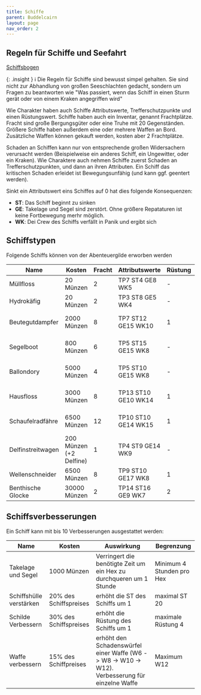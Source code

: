 ```yaml
---
title: Schiffe
parent: Buddelcairn
layout: page
nav_order: 2
---
```

## Regeln für Schiffe und Seefahrt
[Schiffsbogen](https://github.com/CallithRocksfall/BuddelseeWestMarches/blob/670191912377e1ca7e018250bf9dd95fd7eccb0c/buddelcairn%20files/Buddelcairn%20Ship%20Sheet.pdf)

{: .insight }
ℹ Die Regeln für Schiffe sind bewusst simpel gehalten. Sie sind nicht zur Abhandlung von großen Seeschlachten gedacht, sondern um Fragen zu beantworten wie "Was passiert, wenn das Schiff in einen Sturm gerät oder von einem Kraken angegriffen wird"

Wie Charakter haben auch Schiffe Attributswerte, Trefferschutzpunkte und einen Rüstungswert. 
Schiffe haben auch ein Inventar, genannt Frachtplätze. Fracht sind große Bergungsgüter oder eine Truhe mit 20 Gegenständen. 
Größere Schiffe haben außerdem eine oder mehrere Waffen an Bord. Zusätzliche Waffen können gekauft werden, kosten aber 2 Frachtplätze. 

Schaden an Schiffen kann nur von entsprechende großen Widersachern verursacht werden (Beispielweise ein anderes Schiff, ein Ungewitter, oder ein Kraken).
Wie Charaktere auch nehmen Schiffe zuerst Schaden an Trefferschutzpunkten, und dann an ihren Attributen. Ein Schiff das kritischen Schaden erleidet ist Bewegungsunfähig (und kann ggf. geentert werden). 

Sinkt ein Attributswert eins Schiffes auf 0 hat dies folgende Konsequenzen: 
- **ST**: Das Schiff beginnt zu sinken
- **GE**: Takelage und Segel sind zerstört. Ohne größere Repataturen ist keine Fortbewegung merhr möglich. 
- **WK**: Dei Crew des Schiffs verfällt in Panik und ergibt sich

## Schiffstypen

Folgende Schiffs können von der Abenteuergilde erworben werden

| Name |  Kosten | Fracht| Attributswerte| Rüstung| Geschwindigkeit| Waffen	|		
| ------------- | ------------- | ------------- | ------------- |------------- | ------------- | ------------- |
|Müllfloss| 20 Münzen| 2| TP7 ST4 GE8 WK5| - | 3Wachen/Hex| -	|				
|Hydrokäfig| 20 Münzen| 2| TP3 ST8 GE5 WK4| - | 3Wachen/Hex| -	|				
|Beutegutdampfer| 2000 Münzen| 8| TP7 ST12 GE15 WK10| 1| 2 Wachen/Hex| 4 Kanonen d6			|		
|Segelboot| 800 Münzen| 6| TP5 ST15 GE15 WK8| -| 2 Wachen/Hex| 2 Kanonen d6					|
|Ballondory| 5000 Münzen| 4|TP5 ST10 GE15 WK8| -| 1Wache/Hex (Fliegend)| 2 Kanonen d6			|		
|Hausfloss| 3000 Münzen| 8| TP13 ST10  GE10 WK14| 1| 3Wachen/Hex| 2 Kanonen d6				|	
|Schaufelradfähre| 6500 Münzen| 12| TP10 ST10 GE14 WK15| 1| 2 Wachen/Hex| 4 Kanonen d6		|			
|Delfinstreitwagen| 200 Münzen (+2 Delfine)| 1| TP4 ST9 GE14 WK9| -| 1 Wache/Hex| Kanone d6	|				
|Wellenschneider| 6500 Münzen| 8|  TP9 ST10 GE17 WK8| 1| 1 Wache/Hex| Kanone d8				|	
|Benthische Glocke| 30000 Münzen| 2| TP14 ST16 GE9 WK7| 2| 1 Wache/Hex (Tauchend)| 2 Greifer d8|					

## Schiffsverbesserungen

Ein Schiff kann mit bis 10 Verbesserungen ausgestattet werden: 

|Name| Kosten| Auswirkung| Begrenzung|		
| ------------- | ------------- | ------------- | ------------- |
|Takelage und Segel| 1000 Münzen| Verringert die benötigte Zeit um ein Hex zu durchqueren um 1 Stunde| Minimum 4 Stunden pro Hex					
|Schiffshülle verstärken| 20% des Schiffspreises| erhöht die ST des Schiffs um 1 |maximal ST 20					
|Schilde Verbessern| 30% des Schiffspreises| erhöht die Rüstung des Schiffs um 1 |maximale Rüstung 4					
|Waffe verbessern| 15% des Schiffpreises| erhöht den Schadenswürfel einer Waffe	(W6 -> W8 -> W10 -> W12). Verbesserung für einzelne Waffe| Maximum W12					
